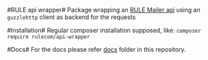 #RULE api wrapper#
Package wrapping an [RULE Mailer api](https://rule.se/apidoc/) using an `guzzlehttp` client as backend for the requests

#Installation#
Regular composer installation supposed, like:
`composer require rulecom/api-wrapper`

#Docs#
For the docs please refer [docs](docs/README.md) folder in this repository.